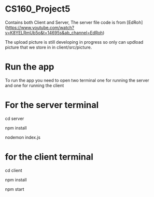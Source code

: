 # CS160_Project5
Contains both Client and Server, The server file code is from [EdRoh] (https://www.youtube.com/watch?v=K8YELRmUb5o&t=14695s&ab_channel=EdRoh)

The upload picture is still developing in progress so only can updload picture that we store in in client/src/picture.  
# Run the app
To run the app you need to open two terminal one for running the server and one for running the client
# For the server terminal
cd server

npm install

nodemon index.js

# for the client terminal 
cd client

npm install

npm start
